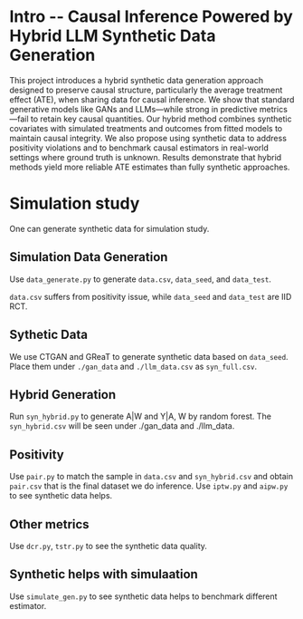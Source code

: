 # Intro -- Causal Inference Powered by Hybrid LLM Synthetic Data Generation

This project introduces a hybrid synthetic data generation approach designed to preserve causal structure, particularly the average treatment effect (ATE), when sharing data for causal inference. We show that standard generative models like GANs and LLMs—while strong in predictive metrics—fail to retain key causal quantities. Our hybrid method combines synthetic covariates with simulated treatments and outcomes from fitted models to maintain causal integrity. We also propose using synthetic data to address positivity violations and to benchmark causal estimators in real-world settings where ground truth is unknown. Results demonstrate that hybrid methods yield more reliable ATE estimates than fully synthetic approaches.


# Simulation study

One can generate synthetic data for simulation study.

## Simulation Data Generation

Use `data_generate.py` to generate `data.csv`, `data_seed`, and `data_test`.

`data.csv` suffers from positivity issue, while `data_seed` and `data_test` are IID RCT.


## Sythetic Data

We use CTGAN and GReaT to generate synthetic data based on `data_seed`. Place them under `./gan_data` and `./llm_data.csv` as `syn_full.csv`. 


## Hybrid Generation

Run `syn_hybrid.py` to generate A|W and Y|A, W by random forest. The `syn_hybrid.csv` will be seen under ./gan_data and ./llm_data. 


## Positivity
Use `pair.py` to match the sample in `data.csv` and `syn_hybrid.csv` and obtain `pair.csv` that is the final dataset we do inference. Use `iptw.py` and `aipw.py` to see synthetic data helps.


## Other metrics
Use `dcr.py`, `tstr.py` to see the synthetic data quality.


## Synthetic helps with simulaation
Use `simulate_gen.py` to see synthetic data helps to benchmark different estimator.